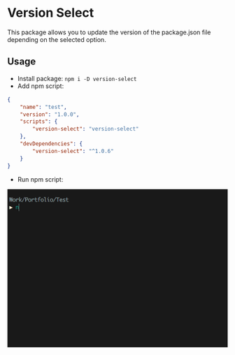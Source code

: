 # Version Select

This package allows you to update the version of the package.json file depending on the selected option.

## Usage

- Install package: `npm i -D version-select`
- Add npm script:

``` json
{
    "name": "test",
    "version": "1.0.0",
    "scripts": {
        "version-select": "version-select"
    },
    "devDependencies": {
        "version-select": "^1.0.6"
    }
}
```

- Run npm script:

![version-select](version-select.gif)
